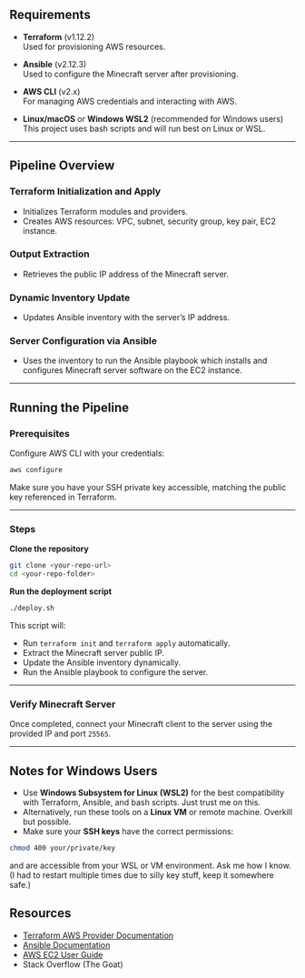 ## Requirements

- **Terraform** (v1.12.2)  
  Used for provisioning AWS resources.

- **Ansible** (v2.12.3)  
  Used to configure the Minecraft server after provisioning.

- **AWS CLI** (v2.x)  
  For managing AWS credentials and interacting with AWS.

- **Linux/macOS** or **Windows WSL2** (recommended for Windows users)  
  This project uses bash scripts and will run best on Linux or WSL.

---

## Pipeline Overview

### Terraform Initialization and Apply

- Initializes Terraform modules and providers.  
- Creates AWS resources: VPC, subnet, security group, key pair, EC2 instance.

### Output Extraction

- Retrieves the public IP address of the Minecraft server.

### Dynamic Inventory Update

- Updates Ansible inventory with the server’s IP address.

### Server Configuration via Ansible

- Uses the inventory to run the Ansible playbook which installs and configures Minecraft server software on the EC2 instance.

---

## Running the Pipeline

### Prerequisites

Configure AWS CLI with your credentials:

```bash
aws configure
```

Make sure you have your SSH private key accessible, matching the public key referenced in Terraform.

---

### Steps

**Clone the repository**

```bash
git clone <your-repo-url>
cd <your-repo-folder>
```

**Run the deployment script**

```bash
./deploy.sh
```

This script will:

- Run `terraform init` and `terraform apply` automatically.  
- Extract the Minecraft server public IP.  
- Update the Ansible inventory dynamically.  
- Run the Ansible playbook to configure the server.

---

### Verify Minecraft Server

Once completed, connect your Minecraft client to the server using the provided IP and port `25565`.

---

## Notes for Windows Users

- Use **Windows Subsystem for Linux (WSL2)** for the best compatibility with Terraform, Ansible, and bash scripts. Just trust me on this.
- Alternatively, run these tools on a **Linux VM** or remote machine. Overkill but possible.  
- Make sure your **SSH keys** have the correct permissions:

```bash
chmod 400 your/private/key
```

and are accessible from your WSL or VM environment. Ask me how I know. (I had to restart multiple times due to silly key stuff, keep it somewhere safe.)

## Resources

- [Terraform AWS Provider Documentation](https://registry.terraform.io/providers/hashicorp/aws/latest/docs)
- [Ansible Documentation](https://docs.ansible.com/)
- [AWS EC2 User Guide](https://docs.aws.amazon.com/ec2/index.html)
- Stack Overflow (The Goat)